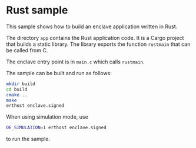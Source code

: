 # Rust sample
This sample shows how to build an enclave application written in Rust.

The directory `app` contains the Rust application code. It is a Cargo project that builds a static library. The library exports the function `rustmain` that can be called from C.

The enclave entry point is in `main.c` which calls `rustmain`.

The sample can be built and run as follows:
```sh
mkdir build
cd build
cmake ..
make
erthost enclave.signed
```
When using simulation mode, use
```sh
OE_SIMULATION=1 erthost enclave.signed
```
to run the sample.
